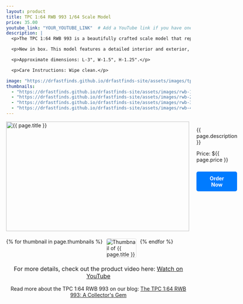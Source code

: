 ```yaml
---
layout: product
title: TPC 1:64 RWB 993 1/64 Scale Model
price: 35.00
youtube_link: "YOUR_YOUTUBE_LINK"  # Add a YouTube link if you have one
description: |
  <p>The TPC 1:64 RWB 993 is a beautifully crafted scale model that represents the iconic Porsche 993. Known for its wide body and striking design, this model captures the essence of RWB's customization philosophy. Perfect for collectors and enthusiasts, the RWB 993 model is a fantastic addition to any diecast collection.</p>

  <p>New in box. This model features a detailed interior and exterior, showcasing the distinct styling that RWB is renowned for. Made primarily of diecast metal with some plastic components.</p>

  <p>Approximate dimensions: L-3", W-1.5", H-1.25".</p>

  <p>Care Instructions: Wipe clean.</p>

image: "https://drfastfinds.github.io/drfastfinds-site/assets/images/tpc.jpg"
thumbnails:
  - "https://drfastfinds.github.io/drfastfinds-site/assets/images/rwb-1.jpg"
  - "https://drfastfinds.github.io/drfastfinds-site/assets/images/rwb-2.jpg"
  - "https://drfastfinds.github.io/drfastfinds-site/assets/images/rwb-3.jpg"
  - "https://drfastfinds.github.io/drfastfinds-site/assets/images/rwb-4.jpg"
---
```


<div class="product-detail">
    <div class="product-image-box">
        <img class="main-image" src="{{ page.image }}" alt="{{ page.title }}">
    </div>
    <div class="product-text">
        <p>{{ page.description }}</p>
        <p>Price: ${{ page.price }}</p>
        <a href="{{ site.baseurl }}/order" class="buy-now">Order Now</a>
    </div>
</div>

<div class="thumbnail-carousel">
    {% for thumbnail in page.thumbnails %}
    <img class="thumbnail" src="{{ thumbnail }}" alt="Thumbnail of {{ page.title }}">
    {% endfor %}
</div>

<div style="text-align: center;">
    <p class="youtube-link">For more details, check out the product video here: 
        <a href="{{ page.youtube_link }}" target="_blank">Watch on YouTube</a>
    </p>
    <p>Read more about the TPC 1:64 RWB 993 on our blog: 
        <a href="https://drfastfinds.github.io/drfastfinds-site/collectibles/diecast/rwb/tpc/porsche/2024/09/25/tpc-rwb-993.html">The TPC 1:64 RWB 993: A Collector's Gem</a>
    </p>
</div>

<style>
.product-detail {
    display: flex;
    align-items: flex-start;
    gap: 20px;
    margin-bottom: 20px;
}

.product-image-box {
    flex-shrink: 0;
    width: 500px; 
    height: 300px; 
    overflow: hidden; 
}

.main-image {
    width: 100%; 
    height: 100%; 
    object-fit: contain; 
    display: block;
}

.product-text {
    max-width: 400px;
    flex-grow: 1;
}

.thumbnail-carousel {
    margin-top: 20px;
    display: flex;
    flex-wrap: wrap; 
    gap: 10px;
    justify-content: flex-start;
}

.thumbnail {
    max-width: 80px;
    cursor: pointer;
    border: 1px solid #ddd;
    border-radius: 4px;
}

.youtube-link {
    text-align: center;
    margin-top: 20px;
    font-size: 16px;
}

.buy-now {
    display: inline-block;
    padding: 10px 20px;
    margin-top: 10px;
    background-color: #007bff;
    color: #fff;
    text-decoration: none;
    border-radius: 5px;
    font-weight: bold;
    text-align: center;
}

.buy-now:hover {
    background-color: #0056b3;
}
</style>

<script>
document.addEventListener('DOMContentLoaded', function() {
    const mainImage = document.querySelector('.main-image');
    const thumbnails = document.querySelectorAll('.thumbnail');

    thumbnails.forEach(thumbnail => {
        thumbnail.addEventListener('click', function() {
            mainImage.src = this.src;
        });
    });
});
</script>
